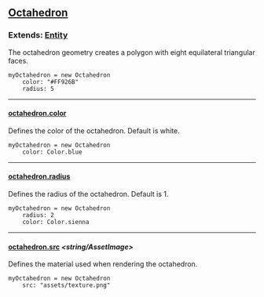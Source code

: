 ## [Octahedron](#octahedron)

### Extends: [Entity](#entity)

The octahedron geometry creates a polygon with eight equilateral triangular faces.

	myOctahedron = new Octahedron
		color: "#FF926B"
		radius: 5

-------------------------------------------------------

#### [octahedron.color](#octahedron-color) *<color>*

Defines the color of the octahedron. Default is white.

	myOctahedron = new Octahedron
		color: Color.blue

-------------------------------------------------------

#### [octahedron.radius](#octahedron-radius) *<float>*

Defines the radius of the octahedron. Default is 1.

	myOctahedron = new Octahedron
		radius: 2
		color: Color.sienna

-------------------------------------------------------

#### [octahedron.src](#octahedron-src) *<string/AssetImage>*

Defines the material used when rendering the octahedron.

	myOctahedron = new Octahedron
		src: "assets/texture.png"
